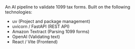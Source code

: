 An AI pipeline to validate 1099 tax forms. Built on the following technologies:

- uv (Project and package management)
- uvicorn / FastAPI (REST API)
- Amazon Textract (Parsing 1099 forms)
- OpenAI (Validating text)
- React / Vite (Frontend)